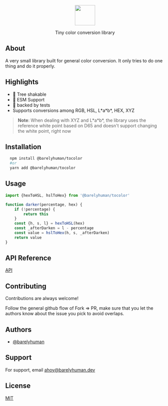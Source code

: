 <p align="center">
  <img src="images/tocolor.png" height="64">
<p align="center">Tiny color conversion library</p>

## About

A very small library built for general color conversion. It only tries to do one thing and do it properly.

## Highlights

- 🌳 Tree shakable
- 🌟 ESM Support
- 🦍 backed by tests
- Supports conversions among RGB, HSL, L\*a\*b\*, HEX, XYZ

> **Note**: When dealing with XYZ and L\*a\*b\*, the library uses the reference white point based on D65 and doesn't support changing the white point, right now

## Installation

```sh
  npm install @barelyhuman/tocolor
  #or
  yarn add @barelyhuman/tocolor
```

## Usage

```js
import {hexToHSL, hslToHex} from '@barelyhuman/tocolor'

function darker(percentage, hex) {
	if (!percentage) {
		return this
	}
	const {h, s, l} = hexToHSL(hex)
	const _afterDarken = l - percentage
	const value = hslToHex(h, s, _afterDarken)
	return value
}
```

## API Reference

[API](https://typeapi.barelyhuman.dev/package/@barelyhuman/tocolor@next)

## Contributing

Contributions are always welcome!

Follow the general github flow of Fork => PR, make sure that you let the authors know about the issue you pick to avoid overlaps.

## Authors

- [@barelyhuman](https://www.github.com/barelyhuman)

## Support

For support, email <ahoy@barelyhuman.dev>

## License

[MIT](/license)
